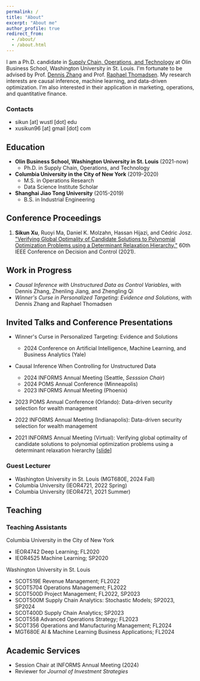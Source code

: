 ```yaml
---
permalink: /
title: "About"
excerpt: "About me"
author_profile: true
redirect_from: 
  - /about/
  - /about.html
---
```



I am a Ph.D. candidate in [Supply Chain, Operations, and Technology](https://olin.wustl.edu/EN-US/academic-programs/PhD/Pages/PhdDetail.aspx?username=sikun) at Olin Business School, Washington University in St. Louis. I'm fortunate to be advised by Prof. [Dennis Zhang](http://denniszhang.org/) and Prof. [Raphael Thomadsen](https://apps.olin.wustl.edu/faculty/thomadsen/). My research interests are causal inference, machine learning, and data-driven optimization. I'm also interested in their application in marketing, operations, and quantitative finance. 

### Contacts
* sikun [at] wustl [dot] edu
* xusikun96 [at] gmail [dot] com


## Education
* **Olin Business School, Washington University in St. Louis** (2021-now)
  * Ph.D. in Supply Chain, Operations, and Technology
* **Columbia University in the City of New York** (2019-2020)
  * M.S. in Operations Research
  * Data Science Institute Scholar
* **Shanghai Jiao Tong University** (2015-2019)
  * B.S. in Industrial Engineering

## Conference Proceedings
1. **Sikun Xu**, Ruoyi Ma, Daniel K. Molzahn, Hassan Hijazi, and Cédric Josz. ["Verifying Global Optimality of Candidate Solutions to Polynomial Optimization Problems using a Determinant Relaxation Hierarchy."](https://ieeexplore.ieee.org/document/9683608) 60th IEEE Conference on Decision and Control (2021).

## Work in Progress
* *Causal Inference with Unstructured Data as Control Variables*, with Dennis Zhang, Zhenling Jiang, and Zhengling Qi
* *Winner's Curse in Personalized Targeting: Evidence and Solutions*, with Dennis Zhang and Raphael Thomadsen

## Invited Talks and Conference Presentations
* Winner's Curse in Personalized Targeting: Evidence and Solutions
    * 2024 Conference on Artificial Intelligence, Machine Learning, and Business Analytics (Yale)

* Causal Inference When Controlling for Unstructured Data
    * 2024 INFORMS Annual Meeting (Seattle, *Sesssion Chair*)
    * 2024 POMS Annual Conference (Minneapolis)
    * 2023 INFORMS Annual Meeting (Phoenix)

* 2023 POMS Annual Conference (Orlando): Data-driven security selection for wealth management
* 2022 INFORMS Annual Meeting (Indianapolis): Data-driven security selection for wealth management
* 2021 INFORMS Annual Meeting (Virtual): Verifying global optimality of candidate solutions to polynomial optimization problems using a determinant relaxation hierarchy \[[slide](https://wustl.box.com/s/uual8yxs54isfz5jmm42p1ekuasds4h3)\]

### Guest Lecturer
* Washington University in St. Louis (MGT680E, 2024 Fall)
* Columbia University (IEOR4721, 2022 Spring)
* Columbia University (IEOR4721, 2021 Summer)


## Teaching
### Teaching Assistants
Columbia University in the City of New York
* IEOR4742 Deep Learning; FL2020
* IEOR4525 Machine Learning; SP2020

Washington University in St. Louis
* SCOT519E Revenue Management; FL2022
* SCOT5704 Operations Management; FL2022 
* SCOT500D Project Management; FL2022, SP2023
* SCOT500M Supply Chain Analytics: Stochastic Models; SP2023, SP2024
* SCOT400D Supply Chain Analytics; SP2023
* SCOT558 Advanced Operations Strategy; FL2023
* SCOT356 Operations and Manufacturing Management; FL2024
* MGT680E AI & Machine Learning Business Applications; FL2024


## Academic Services
  * Session Chair at INFORMS Annual Meeting (2024)
  * Reviewer for *Journal of Investment Strategies*